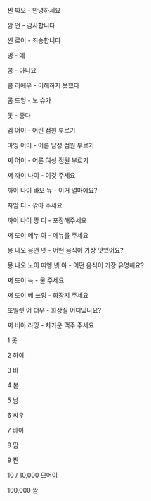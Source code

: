 씬 짜오 - 안녕하세요

깜 언 - 감사합니다

씬 로이 - 죄송합니다

  

벙 - 예

콤 - 아니요

콤 히에우 - 이해하지 못했다

콤 드엉 - 노 슈가

  

똣 - 좋다

  

엠 어이 - 어린 점원 부르기

아잉 어이 - 어른 남성 점원 부르기

찌 어이 - 어른 여성 점원 부르기

  

쩌 까이 나이 - 이것 주세요

까이 나이 바오 뉴 - 이거 얼마에요?

자암 디 - 깎아 주세요

까이 나이 망 디 - 포장해주세요

  

쩌 또이 메누 아 - 메뉴를 주세요

몽 나오 응언 녯 - 어떤 음식이 가장 맛있어요?

몽 나오 노이 띠엥 녯 아 - 어떤 음식이 가장 유명해요?

쩌 또이 늑 - 물 주세요

  

쩌 또이 베 쓰잉 - 화장지 주세요

또일렛 어 더우 - 화장실 어디있나요?

쩌 비아 라잉 - 차가운 맥주 주세요

  

1 못

2 하이

3 바

4 본

5 남

6 싸우

7 바이

8 땀

9 찐

10 / 10,000 므어이

100,000 짬